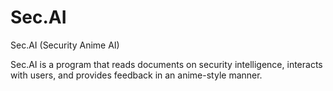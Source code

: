 # Sec.AI
Sec.AI (Security Anime AI)

Sec.AI is a program that reads documents on security intelligence, interacts with users, and provides feedback in an anime-style manner. 
